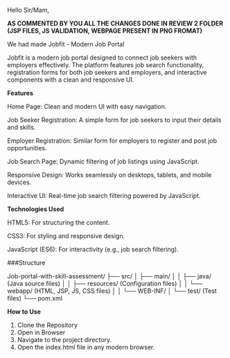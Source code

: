 Hello Sir/Mam,

__AS COMMENTED BY YOU ALL THE CHANGES DONE IN REVIEW 2 FOLDER (JSP FILES, JS VALIDATION, WEBPAGE PRESENT IN PNG FROMAT)__

We had made Jobfit - Modern Job Portal

Jobfit is a modern job portal designed to connect job seekers with employers effectively. The platform features job search functionality, registration forms for both job seekers and employers, and interactive components with a clean and responsive UI.


__Features__

Home Page: Clean and modern UI with easy navigation.

Job Seeker Registration: A simple form for job seekers to input their details and skills.

Employer Registration: Similar form for employers to register and post job opportunities.

Job Search Page: Dynamic filtering of job listings using JavaScript.

Responsive Design: Works seamlessly on desktops, tablets, and mobile devices.

Interactive UI: Real-time job search filtering powered by JavaScript.


__Technologies Used__

HTML5: For structuring the content.

CSS3: For styling and responsive design.

JavaScript (ES6): For interactivity (e.g., job search filtering).

###Structure

Job-portal-with-skill-assessment/
├── src/
│   ├── main/
│   │   ├── java/               (Java source files)
│   │   ├── resources/          (Configuration files)
│   │   └── webapp/             (HTML, JSP, JS, CSS files)
│   │       └── WEB-INF/
│   └── test/                   (Test files)
└── pom.xml



__How to Use__
1. Clone the Repository
2. Open in Browser
3. Navigate to the project directory.
4. Open the index.html file in any modern browser.
